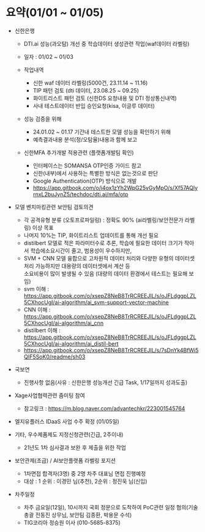 # 요약(01/01 ~ 01/05)

    
* 신한은행
    * DTI.ai 성능(과오탐) 개선 중 학습데이터 생성관련 작업(waf데이터 라벨링)

    * 일자 : 01/02 ~ 01/03

    * 작업내역
        * 신한 waf 데이터 라벨링(5000건, 23.11.14 ~ 11.16)
        * TIP 패턴 검토 (dti 데이터, 23.08.25 ~ 09.25) 
        * 화이트리스트 패턴 검토 (신한DS 요청내용 및 DTI 정상통신내역)
        * 사내 테스트데이터 반입 승인요청(kisa, 이글루 데이터)

    * 성능 검증을 위해
        * 24.01.02 ~ 01.17 기간내 테스트한 모델 성능을 확인하기 위해
        * 예측결과내용 분석(정/오탐율)내용과 함께 보고

    * 신한MFA 추가개발 적용관련 (플랫폼개발팀 확인)
        * 인터페이스는 SOMANSA OTP인증 가이드 참고
        * 신한(내부)에서 사용하는 특별한 방식은 없는것으로 판단
        * Google Authentication(OTP) 방식으로 개발
        * https://app.gitbook.com/o/i4ox1zYh2WpG25vGyMpO/s/Xf57AQlyrnxL2buJynZ5/techdoc/dti.ai/mfa/otp

    
* 모델 벤치마킹관련 보안팀 검토의견
    * 각 공격유형 분류 (오토프로파일링) : 정확도 90% (ai라벨링/보안전문가 라벨링) 이상 목표 
    * 나머지 10%는 TIP, 화이트리스트 업데이트를 통해 개선 필요
    * distilbert 모델로 적은 파라미터수로 추론, 학습에 필요한 데이터 크기가 작아서 학습에소요시간이 줄고, 범용성이 우수하지만,    
    * SVM + CNN 모델 융합으로 고차원적 데이터 처리와 다양한 유형의 데이터셋 처리 가능하지만 대용량의 데이터셋에서 계산 등    
      소요비용이 많이 발생될 수 있음 (대량의 데이터 환경에서 테스트는 필요해 보임)

    - svm 이해 : https://app.gitbook.com/o/xsepZ8NeB8TrRCREEJlL/s/oJFLdggpLZL5CXhocUgI/ai-algorithm/ai_svm-support-vector-machine
    - CNN 이해 : https://app.gitbook.com/o/xsepZ8NeB8TrRCREEJlL/s/oJFLdggpLZL5CXhocUgI/ai-algorithm/ai_cnn
    - distilbert 이해 : https://app.gitbook.com/o/xsepZ8NeB8TrRCREEJlL/s/oJFLdggpLZL5CXhocUgI/ai-algorithm/ai_distil-bert
    * https://app.gitbook.com/o/xsepZ8NeB8TrRCREEJlL/s/7sDnYk4BfWi5QIF5SoK0/readme/sh03    

    
* 국보연
    * 진행사항 없음(사유 : 신한은행 성능개선 긴급 Task, 1/17일까지 성과도출)

* Xage사업협력관련 줌미팅 참여
    * 참고링크 : https://m.blog.naver.com/advantechkr/223001545764

* 엘지유플러스 IDaaS 사업 수주 확정 (01/05일)

* 기타, 우수제품제도 지정신청관련(긴급, 2주이내)
    * 21년도 1차 심사결과 보완 후 제출을 위한 작업

* 보안관제(초급) / AI보안플랫폼 라벨링 포지션
    * 1차면접 합격자(3명) 중 2명 차주 대표님 면접 진행예정
    * 대상 : 1 순위 : 이경민 님(추천), 2순위 : 정진욱 님(신입)


* 차주일정
    * 차주 금요일(12일), 10시까지 국회 정문으로 도착하여 PoC관련 일정 협의(기술총괄 전동진 상무님, 보안팀 김종환, 박용문 수석) 
    * TIG코리아 정승원 이사 (010-5685-8375)